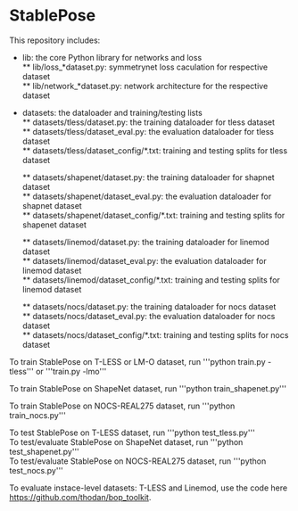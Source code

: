 # StablePose

This repository includes:  
* lib: the core Python library for networks and loss  
  ** lib/loss_*dataset.py: symmetrynet loss caculation for respective dataset  
  ** lib/network_*dataset.py: network architecture for the respective dataset  

* datasets: the dataloader and training/testing lists  
  ** datasets/tless/dataset.py: the training dataloader for tless dataset  
  ** datasets/tless/dataset_eval.py: the evaluation dataloader for tless dataset  
  ** datasets/tless/dataset_config/*.txt: training and testing splits for tless dataset

  ** datasets/shapenet/dataset.py: the training dataloader for shapnet dataset  
  ** datasets/shapenet/dataset_eval.py: the evaluation dataloader for shapnet dataset  
  ** datasets/shapenet/dataset_config/*.txt: training and testing splits for shapenet dataset 

  ** datasets/linemod/dataset.py: the training dataloader for linemod dataset  
  ** datasets/linemod/dataset_eval.py: the evaluation dataloader for linemod dataset  
  ** datasets/linemod/dataset_config/*.txt: training and testing splits for linemod dataset

  ** datasets/nocs/dataset.py: the training dataloader for nocs dataset  
  ** datasets/nocs/dataset_eval.py: the evaluation dataloader for nocs dataset  
  ** datasets/nocs/dataset_config/*.txt: training and testing splits for nocs dataset

To train StablePose on T-LESS or LM-O dataset, run
'''python train.py -tless'''
or 
'''train.py -lmo'''  

To train StablePose on ShapeNet dataset, run 
'''python train_shapenet.py'''

To train StablePose on NOCS-REAL275 dataset, run 
'''python train_nocs.py'''  

To test StablePose on T-LESS dataset, run 
'''python test_tless.py'''  
To test/evaluate StablePose on ShapeNet dataset, run 
'''python test_shapenet.py'''    
To test/evaluate StablePose on NOCS-REAL275 dataset, run 
'''python test_nocs.py'''


To evaluate instace-level datasets: T-LESS and Linemod, use the code here https://github.com/thodan/bop_toolkit.  
